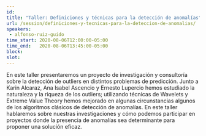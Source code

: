 ```yaml
---
id: 
title: "Taller: Definiciones y técnicas para la detección de anomalías"
url: /session/definiciones-y-tecnicas-para-la-deteccion-de-anomalias/
speakers:
 - alfonso-ruiz-guido
time_start: 2020-08-06T12:00:00-05:00
time_end:   2020-08-06T13:45:00-05:00
block: 
slot: 
---
```


En este taller presentaremos un proyecto de investigación y consultoría sobre la detección de outliers en distintos problemas de predicción. Junto a Karin Alcaraz, Ana Isabel Ascencio y Ernesto Lupercio hemos estudiado la naturaleza y la riqueza de los outliers; utilizando técnicas de Wavelets y Extreme Value Theory hemos mejorado en algunas circunstancias algunos de los algoritmos clásicos de detección de anomalías. En este taller hablaremos sobre nuestras investigaciones y cómo podemos participar en proyectos donde la presencia de anomalías sea determinante para proponer una solución eficaz.